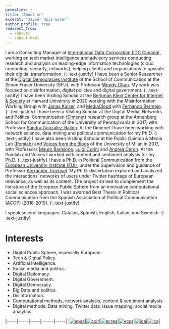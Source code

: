 ```yaml
---
permalink: /
title: "About me"
excerpt: "Javier Ruiz-Soler"
author_profile: true
redirect_from: 
  - /about/
  - /about.html
---
```

I am a Consulting Manager at [International Data Corporation (IDC Canada)](https://www.idc.com/ca/), working on tech market intelligence and advisory services conducting research and analysis on leading-edge information technologies (cloud computing, security, networks), helping clients and organizations to upscale their digitial transformation. 
{: .text-justify}
I have been a Senior Researcher at the [Digital Democracies Institute](https://www.digitaldemocracies.org) of the School of Communication at the Simon Fraser University (SFU), with Professor [Wendy Chun](https://www.sfu.ca/communication/team/faculty/wendy-chun.html). My work was focused on disinformation, digital policies and digital government.
{: .text-justify}
I have been Visiting Scholar at the [Berkman Klein Center for Internet & Society](https://cyber.harvard.edu) at Harvard University in 2020 working with the Misinformation Working Group with [Jonas Kaiser](https://cyber.harvard.edu/people/jkaiser), and [MediaCloud](https://mediacloud.org) with [Fernando Bermejo](https://cyber.harvard.edu/people/fbermejo).
{: .text-justify}
I have been a Visiting Scholar at the Digital Media, Networks and Political Communication [(Dimenet)](https://dimenet.asc.upenn.edu/people/) research group at the Annenberg School for Communication of the University of Pennsylvania in 2017, with Professor [Sandra González-Bailón](https://www.asc.upenn.edu/node/648). At the Dimenet I have been working with network science, data mining and political communication for my Ph.D.
{: .text-justify}
I have also been Visiting Scholar at the Public Opinion & Media Lab [(Pomlab)](http://www.pomlab.unimi.it) and [Voices from the Blogs](https://www.voices-int.com/?language=en) of the University of Milan in 2017, with Professors [Mauro Barisione](http://users2.unimi.it/barisione/), [Luigi Curini](http://www.luigicurini.com) and [Andrea Ceron](https://andreaceron.com). At the Pomlab and Voices I worked with content and sentiment analysis for my Ph.D.
{: .text-justify}
I have a Ph.D. in Political Communication from the [European University Institute (EUI)](http://eui.eu), under the Supervision and guidance of Professor [Alexander Trechsel](https://www.unilu.ch/en/faculties/faculty-of-humanities-and-social-sciences/institutes-departements-and-research-centres/department-of-political-science/staff/prof-dr-alexander-trechsel/). My Ph.D. dissertation explored and analyzed the interactions' networks of users under Twitter hashtags of European relevance, as well as its content. The project strived to complement the literature of the European Public Sphere from an innovative computational social sciences approach. I was awarded Best Thesis in Political Communication from the Spanish Association of Political Communication (ACOP) (2018-2019). 
{: .text-justify}

I speak several languages: Catalan, Spanish, English, Italian, and Swedish. 
{: .text-justify}

Interests
======
- Digital Public Sphere, especially European.
- Tech & Digital Policy.
- Artificial Intelligence.
- Social media and politics.
- Digital Diplomacy.
- Digital Government.
- Digital Democracy.
- Big Data and politics.
- Disinformation.
- Computational methods, network analysis, content & sentiment analysis.
- Digital methods: Data mining, Twitter data, issue mapping, social media analytics.



|-----|-----|-----|------|-----|
|[![epsa](/images/sm&s.png)](http://www.socialmediaandsociety.org/)|[![aoir](/images/aoir.png)](http://www.aoir.org/)|[![ecrea](/images/ecrea.jpg)](http://www.ecrea.eu/)|[![ecpr](/images/ecpr.png)](http://www.ecpr.eu/)|[![ica](/images/ica.png)](http://www.icahdq.org/)|[![ica](/images/iu.png)](http://www.ic2s2.org/)|
